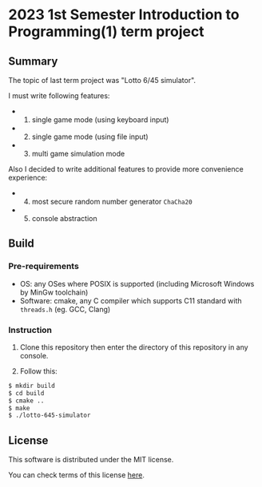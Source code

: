 # 2023 1st Semester Introduction to Programming(1) term project

## Summary

The topic of last term project was "Lotto 6/45 simulator".

I must write following features:
- 1. single game mode (using keyboard input)
- 2. single game mode (using file input)
- 3. multi game simulation mode

Also I decided to write additional features to provide more convenience experience:
- 4. most secure random number generator `ChaCha20`
- 5. console abstraction

## Build

### Pre-requirements
- OS: any OSes where POSIX is supported (including Microsoft Windows by MinGw toolchain)
- Software: cmake, any C compiler which supports C11 standard with `threads.h` (eg. GCC, Clang)

### Instruction

1. Clone this repository then enter the directory of this repository in any console.

2. Follow this:

```Bash
$ mkdir build
$ cd build
$ cmake ..
$ make
$ ./lotto-645-simulator
```

## License

This software is distributed under the MIT license.

You can check terms of this license [here](./LICENSE).